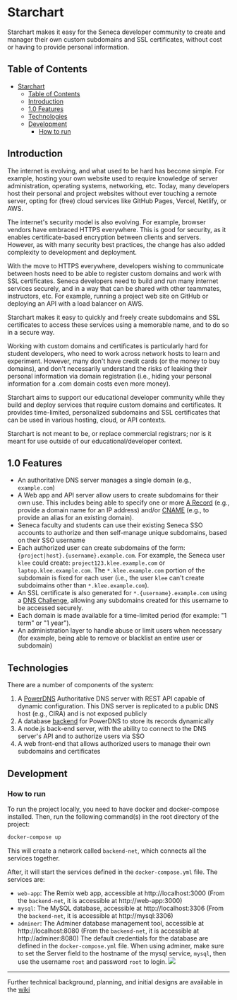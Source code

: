 

# Starchart

Starchart makes it easy for the Seneca developer community to create and manager their own custom subdomains and SSL certificates, without cost or having to provide personal information. 

## Table of Contents
<!-- TOC -->
* [Starchart](#starchart)
  * [Table of Contents](#table-of-contents)
  * [Introduction](#introduction)
  * [1.0 Features](#10-features)
  * [Technologies](#technologies)
  * [Development](#development)
    * [How to run](#how-to-run)
<!-- TOC -->

## Introduction

The internet is evolving, and what used to be hard has become simple.  For example, hosting your own website used to require knowledge of server administration, operating systems, networking, etc.  Today, many developers host their personal and project websites without ever touching a remote server, opting for (free) cloud services like GitHub Pages, Vercel, Netlify, or AWS.

The internet's security model is also evolving.  For example, browser vendors have embraced HTTPS everywhere.  This is good for security, as it enables certificate-based encryption between clients and servers.  However, as with many security best practices, the change has also added complexity to development and deployment.

With the move to HTTPS everywhere, developers wishing to communicate between hosts need to be able to register custom domains and work with SSL certificates.  Seneca developers need to build and run many internet services securely, and in a way that can be shared with other teammates, instructors, etc.  For example, running a project web site on GitHub or deploying an API with a load balancer on AWS.

Starchart makes it easy to quickly and freely create subdomains and SSL certificates to access these services using a memorable name, and to do so in a secure way.

Working with custom domains and certificates is particularly hard for student developers, who need to work across network hosts to learn and experiment.  However, many don't have credit cards (or the money to buy domains), and don't necessarily understand the risks of leaking their personal information via domain registration (i.e., hiding your personal information for a .com domain costs even more money).

Starchart aims to support our educational developer community while they build and deploy services that require custom domains and certificates.  It provides time-limited, personalized subdomains and SSL certificates that can be used in various hosting, cloud, or API contexts.

Starchart is not meant to be, or replace commercial registrars; nor is it meant for use outside of our educational/developer context.

## 1.0 Features

- An authoritative DNS server manages a single domain (e.g., `example.com`)
- A Web app and API server allow users to create subdomains for their own use.  This includes being able to specify one or more [A Record](https://www.cloudflare.com/learning/dns/dns-records/dns-a-record/) (e.g., provide a domain name for an IP address) and/or [CNAME](https://www.cloudflare.com/learning/dns/dns-records/dns-cname-record/) (e.g., to provide an alias for an existing domain).
- Seneca faculty and students can use their existing Seneca SSO accounts to authorize and then self-manage unique subdomains, based on their SSO username
- Each authorized user can create subdomains of the form: `{project|host}.{username}.example.com`.  For example, the Seneca user `klee` could create: `project123.klee.example.com` or `laptop.klee.example.com`.  The `*.klee.example.com` portion of the subdomain is fixed for each user (i.e., the user `klee` can't create subdoimains other than `*.klee.example.com`).
- An SSL certificate is also generated for `*.{username}.example.com` using a [DNS Challenge](https://letsencrypt.org/docs/challenge-types/#dns-01-challenge), allowing any subdomains created for this username to be accessed securely.
- Each domain is made available for a time-limited period (for example: "1 term" or "1 year").
- An administration layer to handle abuse or limit users when necessary (for example, being able to remove or blacklist an entire user or subdomain)

## Technologies

There are a number of components of the system:

1. A [PowerDNS](https://www.powerdns.com/) Authoritative DNS server with REST API capable of dynamic configuration.  This DNS server is replicated to a public DNS host (e.g., CIRA) and is not exposed publicly
2. A database [backend](https://doc.powerdns.com/authoritative/backends/index.html) for PowerDNS to store its records dynamically 
3. A node.js back-end server, with the ability to connect to the DNS server's API and to authorize users via SSO
4. A web front-end that allows authorized users to manage their own subdomains and certificates

## Development

### How to run
To run the project locally, you need to have docker and docker-compose installed. Then, run the following command(s) in the root directory of the project:

```bash
docker-compose up
```

This will create a network called `backend-net`, which connects all the services together. 

After, it will start the services defined in the `docker-compose.yml` file. The services are:
- `web-app`: The Remix web app, accessible at http://localhost:3000 (From the `backend-net`, it is accessible at http://web-app:3000)
- `mysql`: The MySQL database, accessible at http://localhost:3306 (From the `backend-net`, it is accessible at http://mysql:3306)
- `adminer`: The Adminer database management tool, accessible at http://localhost:8080 (From the `backend-net`, it is accessible at http://adminer:8080)
  The default credentials for the database are defined in the `docker-compose.yml` file. When using adminer, make sure to set the Server field to the hostname of the mysql service, `mysql`, then use the username `root` and password `root` to login.
  ![](https://i.imgur.com/98RMUAs.png)
<hr>

Further technical background, planning, and initial designs are available in the [wiki](https://github.com/Seneca-CDOT/starchart/wiki)
